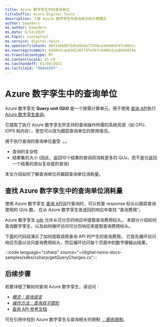 ```yaml
---
title: Azure 数字孪生中的查询单位
titleSuffix: Azure Digital Twins
description: 了解 Azure 数字孪生中查询单元的计费概念
author: baanders
ms.author: baanders
ms.date: 8/14/2020
ms.topic: conceptual
ms.service: digital-twins
ms.openlocfilehash: 86f2abb8bfb95d5b9e72936ca3e9464747c00b1c
ms.sourcegitcommit: 8dd8d2caeb38236f79fe5bfc6909cb1a8b609f4a
ms.translationtype: MT
ms.contentlocale: zh-CN
ms.lasthandoff: 01/08/2021
ms.locfileid: "98049297"
---
```

# <a name="query-units-in-azure-digital-twins"></a>Azure 数字孪生中的查询单位 

Azure 数字孪生 **Query unit (QU)** 是一个按需计算单元，用于使用 [查询 API](/rest/api/digital-twins/dataplane/query)执行 [Azure 数字孪生查询](how-to-query-graph.md)。 

它提取了执行 Azure 数字孪生所支持的查询操作所需的系统资源（如 CPU、IOPS 和内存），使您可以改为跟踪查询单位的使用情况。

用于执行查询的查询单位量受 .。。

* 查询的复杂性
* 结果集的大小 (因此，返回10个结果的查询将消耗更多的 QUs，而不是仅返回一个结果的类似复杂度的查询) 

本文介绍如何了解查询单位并跟踪查询单位消耗量。

## <a name="find-the-query-unit-consumption-in-azure-digital-twins"></a>查找 Azure 数字孪生中的查询单位消耗量

使用 Azure 数字孪生 [查询 API](/rest/api/digital-twins/dataplane/query)运行查询时，可以检查 response 标头以跟踪查询使用的 QUs 数。 在从 Azure 数字孪生发送回的响应中查找 "查询费用"。

Azure 数字孪生 [sdk](how-to-use-apis-sdks.md) 允许从可分页的响应中提取查询费用标头。 本部分介绍如何查询数字孪生，以及如何循环访问可分页响应来提取查询费用标头。 

下面的代码段演示了如何提取调用查询 API 时产生的查询费用。 它首先循环访问响应页面以访问查询费用标头，然后循环访问每个页面中的数字硬输出结果。 

:::code language="csharp" source="~/digital-twins-docs-samples/sdks/csharp/getQueryCharges.cs":::

## <a name="next-steps"></a>后续步骤

若要详细了解如何查询 Azure 数字孪生，请访问：

* [*概念：查询语言*](concepts-query-language.md)
* [*操作方法：查询双子图形*](how-to-query-graph.md)
* [查询 API 参考文档](/rest/api/digital-twins/dataplane/query/querytwins)

可在引用中找到 Azure 数字孪生与查询相关的限制 [*：服务限制*](reference-service-limits.md)。